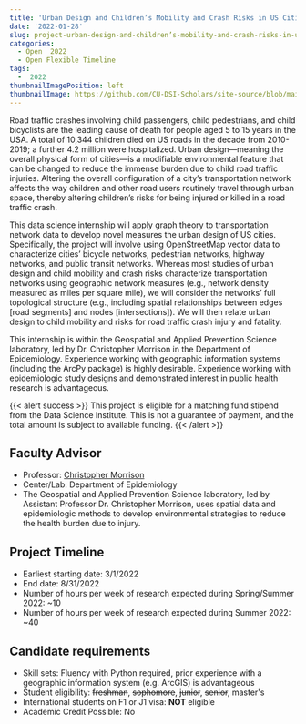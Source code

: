 ```yaml
---
title: 'Urban Design and Children’s Mobility and Crash Risks in US Cities'
date: '2022-01-28'
slug: project-urban-design-and-children’s-mobility-and-crash-risks-in-us-cities
categories:
  - Open  2022 
  - Open Flexible Timeline
tags:
  -  2022
thumbnailImagePosition: left
thumbnailImage: https://github.com/CU-DSI-Scholars/site-source/blob/main/static/img/public_transportation.png?raw=true
---
```

Road traffic crashes involving child passengers, child pedestrians, and child bicyclists are the leading cause of death for people aged 5 to 15 years in the USA. A total of 10,344 children died on US roads in the decade from 2010-2019; a further 4.2 million were hospitalized. Urban design—meaning the overall physical form of cities—is a modifiable environmental feature that can be changed to reduce the immense burden due to child road traffic injuries. Altering the overall configuration of a city’s transportation network affects the way children and other road users routinely travel through urban space, thereby altering children’s risks for being injured or killed in a road traffic crash.

<!--more-->


This data science internship will apply graph theory to transportation network data to develop novel measures the urban design of US cities. Specifically, the project will involve using OpenStreetMap vector data to characterize cities’ bicycle networks, pedestrian networks, highway networks, and public transit networks. Whereas most studies of urban design and child mobility and crash risks characterize transportation networks using geographic network measures (e.g., network density measured as miles per square mile), we will consider the networks’ full topological structure (e.g., including spatial relationships between edges [road segments] and nodes [intersections]). We will then relate urban design to child mobility and risks for road traffic crash injury and fatality.

This internship is within the Geospatial and Applied Prevention Science laboratory, led by Dr. Christopher Morrison in the Department of Epidemiology. Experience working with geographic information systems (including the ArcPy package) is highly desirable. Experience working with epidemiologic study designs and demonstrated interest in public health research is advantageous.


{{< alert success >}}
This project is eligible for a matching fund stipend from the Data Science Institute. This is not a guarantee of payment, and the total amount is subject to available funding.
{{< /alert >}}

## Faculty Advisor
+ Professor: [Christopher Morrison](https://www.publichealth.columbia.edu/people/our-faculty/cm3820)
+ Center/Lab: Department of Epidemiology
+ The Geospatial and Applied Prevention Science laboratory, led by Assistant Professor Dr. Christopher Morrison, uses spatial data and epidemiologic methods to develop environmental strategies to reduce the health burden due to injury.

## Project Timeline
+ Earliest starting date: 3/1/2022
+ End date: 8/31/2022
+ Number of hours per week of research expected during Spring/Summer 2022: ~10
+ Number of hours per week of research expected during Summer 2022: ~40

## Candidate requirements
+ Skill sets: Fluency with Python required, prior experience with a geographic information system (e.g. ArcGIS) is advantageous
+ Student eligibility: ~~freshman~~, ~~sophomore~~, ~~junior~~, ~~senior~~, master's
+ International students on F1 or J1 visa: **NOT** eligible
+ Academic Credit Possible: No

